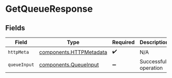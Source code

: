 # GetQueueResponse


## Fields

| Field                                                              | Type                                                               | Required                                                           | Description                                                        |
| ------------------------------------------------------------------ | ------------------------------------------------------------------ | ------------------------------------------------------------------ | ------------------------------------------------------------------ |
| `httpMeta`                                                         | [components.HTTPMetadata](../../models/components/httpmetadata.md) | :heavy_check_mark:                                                 | N/A                                                                |
| `queueInput`                                                       | [components.QueueInput](../../models/components/queueinput.md)     | :heavy_minus_sign:                                                 | Successful operation                                               |